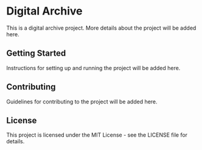 # Digital Archive

This is a digital archive project. More details about the project will be added here.

## Getting Started

Instructions for setting up and running the project will be added here.

## Contributing

Guidelines for contributing to the project will be added here.

## License

This project is licensed under the MIT License - see the LICENSE file for details. 